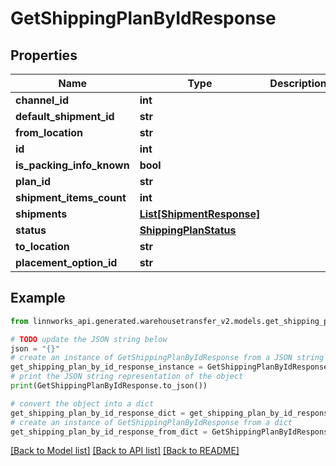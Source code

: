 # GetShippingPlanByIdResponse


## Properties

Name | Type | Description | Notes
------------ | ------------- | ------------- | -------------
**channel_id** | **int** |  | [optional] 
**default_shipment_id** | **str** |  | [optional] 
**from_location** | **str** |  | [optional] 
**id** | **int** |  | [optional] 
**is_packing_info_known** | **bool** |  | [optional] 
**plan_id** | **str** |  | [optional] 
**shipment_items_count** | **int** |  | [optional] 
**shipments** | [**List[ShipmentResponse]**](ShipmentResponse.md) |  | [optional] 
**status** | [**ShippingPlanStatus**](ShippingPlanStatus.md) |  | [optional] 
**to_location** | **str** |  | [optional] 
**placement_option_id** | **str** |  | [optional] 

## Example

```python
from linnworks_api.generated.warehousetransfer_v2.models.get_shipping_plan_by_id_response import GetShippingPlanByIdResponse

# TODO update the JSON string below
json = "{}"
# create an instance of GetShippingPlanByIdResponse from a JSON string
get_shipping_plan_by_id_response_instance = GetShippingPlanByIdResponse.from_json(json)
# print the JSON string representation of the object
print(GetShippingPlanByIdResponse.to_json())

# convert the object into a dict
get_shipping_plan_by_id_response_dict = get_shipping_plan_by_id_response_instance.to_dict()
# create an instance of GetShippingPlanByIdResponse from a dict
get_shipping_plan_by_id_response_from_dict = GetShippingPlanByIdResponse.from_dict(get_shipping_plan_by_id_response_dict)
```
[[Back to Model list]](../README.md#documentation-for-models) [[Back to API list]](../README.md#documentation-for-api-endpoints) [[Back to README]](../README.md)


